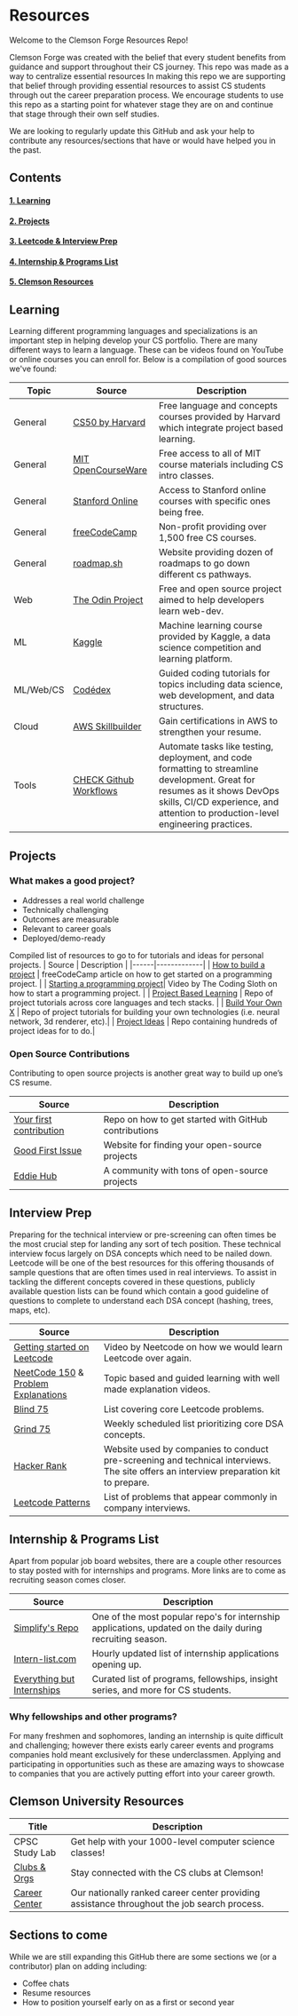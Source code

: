 
# Resources
Welcome to the Clemson Forge Resources Repo!

Clemson Forge was created with the belief that every student benefits from guidance and support throughout their CS journey. This repo was made as a way to centralize essential resources
In making this repo we are supporting that belief through providing essential resources to assist CS students through out the career preparation process. We encourage students to use this repo as a starting point for whatever stage they are on and continue that stage through their own self studies. 

We are looking to regularly update this GitHub and ask your help to contribute any resources/sections that have or would have helped you in the past.

## Contents
#### [1. Learning](https://github.com/Clemson-Forge/resources/blob/main/README.md#learning)
#### [2. Projects](https://github.com/Clemson-Forge/resources/blob/main/README.md#projects)  
#### [3. Leetcode & Interview Prep](https://github.com/Clemson-Forge/resources/blob/main/README.md#interview-prep)  
#### [4. Internship & Programs List](https://github.com/Clemson-Forge/resources/blob/main/README.md#internship--programs-list)  
#### [5. Clemson Resources](https://github.com/Clemson-Forge/resources/blob/main/README.md#clemson-university-resources)  


## Learning
Learning different programming languages and specializations is an important step in helping develop your CS portfolio. There are many different ways to learn a language. These can be videos found on YouTube or online courses you can enroll for. Below is a compilation of good sources we've found:
<!-- 
TO ADD
App dev
AI tutorial
Game Dev tutorial
IOS app dev
Windows app dev

-->
| Topic | Source | Description |
| ---- |-----|-------------|
| General | [CS50 by Harvard](https://www.edx.org/cs50)| Free language and concepts courses provided by Harvard which integrate project based learning. |
| General | [MIT OpenCourseWare](https://ocw.mit.edu/) | Free access to all of MIT course materials including CS intro classes. |
| General | [Stanford Online](https://online.stanford.edu/free-courses) | Access to Stanford online courses with specific ones being free. |
| General | [freeCodeCamp](https://www.freecodecamp.org/learn/)| Non-profit providing over 1,500 free CS courses. |
| General | [roadmap.sh](https://roadmap.sh/)| Website providing dozen of roadmaps to go down different cs pathways. |
| Web | [The Odin Project](https://www.theodinproject.com/)| Free and open source project aimed to help developers learn web-dev. |
| ML | [Kaggle](https://www.kaggle.com/learn/intro-to-machine-learning)| Machine learning course provided by Kaggle, a data science competition and learning platform. |
| ML/Web/CS | [Codédex](https://www.codedex.io/)| Guided coding tutorials for topics including data science, web development, and data structures. |
| Cloud | [AWS Skillbuilder](https://explore.skillbuilder.aws/learn/)| Gain certifications in AWS to strengthen your resume. |
| Tools | [CHECK Github Workflows](https://docs.github.com/en/actions/writing-workflows)| Automate tasks like testing, deployment, and code formatting to streamline development. Great for resumes as it shows DevOps skills, CI/CD experience, and attention to production-level engineering practices.| 


## Projects
### What makes a good project?
- Addresses a real world challenge
- Technically challenging
- Outcomes are measurable
- Relevant to career goals
- Deployed/demo-ready
  

Compiled list of resources to go to for tutorials and ideas for personal projects.
| Source | Description |
|------|-------------|
| [How to build a project](https://www.freecodecamp.org/news/how-to-build-programming-projects/) | freeCodeCamp article on how to get started on a programming project. |
| [Starting a programming project](https://www.youtube.com/watch?v=HdNypiphMRg)| Video by The Coding Sloth on how to start a programming project. |
| [Project Based Learning](https://github.com/practical-tutorials/project-based-learning) | Repo of project tutorials across core languages and tech stacks. |
| [Build Your Own X](https://github.com/codecrafters-io/build-your-own-x) | Repo of project tutorials for building your own technologies (i.e. neural network, 3d renderer, etc).|
| [Project Ideas](https://github.com/topics/project-ideas) | Repo containing hundreds of project ideas for to do.|


### Open Source Contributions
Contributing to open source projects is another great way to build up one’s CS resume. 

| Source | Description |
|------|-------------|
| [Your first contribution](https://github.com/firstcontributions/first-contributions) | Repo on how to get started with GitHub contributions |
| [Good First Issue](https://goodfirstissue.dev/) | Website for finding your open-source projects |
| [Eddie Hub](https://github.com/EddieHubCommunity)| A community with tons of open-source projects |

<!--
### Web Development

### App Development 

## Coffee Chats
-->

## Interview Prep
Preparing for the technical interview or pre-screening can often times be the most crucial step for landing any sort of tech position. These technical interview focus largely on DSA concepts which need to be nailed down. 
Leetcode will be one of the best resources for this offering thousands of sample questions that are often times used in real interviews. To assist in tackling the different concepts covered in these questions, publicly available question lists can be found which contain a good guideline of questions to complete to understand each DSA concept (hashing, trees, maps, etc). 

| Source | Description |
|------|-------------|
| [Getting started on Leetcode](https://www.youtube.com/watch?v=aHZW7TuY_yo) | Video by Neetcode on how we would learn Leetcode over again. |
| [NeetCode 150](https://neetcode.io/practice?tab=neetcode150) & [Problem Explanations](https://www.youtube.com/@NeetCode)  | Topic based and guided learning with well made explanation videos. |
| [Blind 75](https://neetcode.io/practice?tab=blind75) | List covering core Leetcode problems.|
| [Grind 75](https://www.techinterviewhandbook.org/grind75/ ) | Weekly scheduled list prioritizing core DSA concepts. |
| [Hacker Rank](https://www.hackerrank.com/dashboard) | Website used by companies to conduct pre-screening and technical interviews. The site offers an interview preparation kit to prepare. |
| [Leetcode Patterns](https://seanprashad.com/leetcode-patterns/)| List of problems that appear commonly in company interviews. |


## Internship & Programs List
Apart from popular job board websites, there are a couple other resources to stay posted with for internships and programs. More links are to come as recruiting season comes closer.

| Source | Description |
|------|-------------|
| [Simplify's Repo](https://github.com/SimplifyJobs/Summer2025-Internships) | One of the most popular repo's for internship applications, updated on the daily during recruiting season. |
| [Intern-list.com](https://www.intern-list.com/) | Hourly updated list of internship applications opening up. |
| [Everything but Internships](https://github.com/Julian048/CS-Everything-but-Internships?tab=readme-ov-file) | Curated list of programs, fellowships, insight series, and more for CS students. |

### Why fellowships and other programs?
For many freshmen and sophomores, landing an internship is quite difficult and challenging; however there exists early career events and programs companies hold meant exclusively for these underclassmen. Applying and participating in opportunities such as these are amazing ways to showcase to companies that you are actively putting effort into your career growth.

## Clemson University Resources
| Title | Description |
|-------|-------------|
| CPSC Study Lab | Get help with your 1000-level computer science classes! |
| [Clubs & Orgs](https://www.clemson.edu/cecas/departments/computing/students/orgs.html) | Stay connected with the CS clubs at Clemson! |
| [Career Center](https://career.clemson.edu/) | Our nationally ranked career center providing assistance throughout the job search process.|


## Sections to come
While we are still expanding this GitHub there are some sections we (or a contributor) plan on adding including:
- Coffee chats
- Resume resources
- How to position yourself early on as a first or second year
